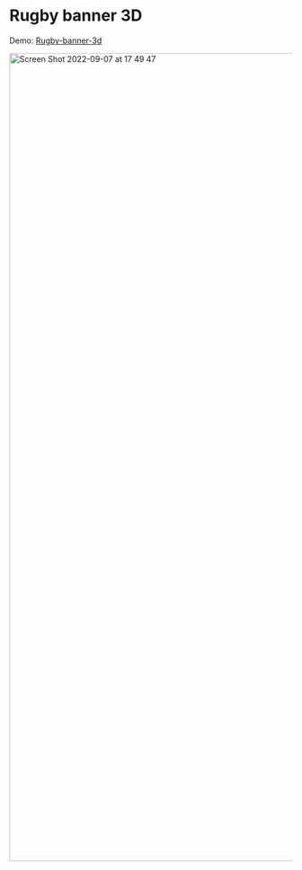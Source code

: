# Rugby banner 3D

Demo: <a href="https://marcosbort.github.io/rugby-banner-3d" target="_blank">Rugby-banner-3d</a>

<img width="1440" alt="Screen Shot 2022-09-07 at 17 49 47" src="https://user-images.githubusercontent.com/86331998/188975855-6e5ba60a-b398-407c-85ca-d668af8a812c.png">

